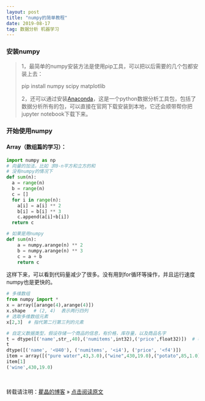 ```yaml
---
layout: post
title: "numpy的简单教程"
date: 2019-08-17
tag: 数据分析 机器学习
---
```


### 安装numpy

> 1，最简单的numpy安装方法是使用pip工具，可以把以后需要的几个包都安装上去：
>
> pip install numpy scipy matplotlib
>
> 2，还可以通过安装[Anaconda](https://www.anaconda.com/download/)，这是一个python数据分析工具包，包括了数据分析所有的包，可以直接在官网下载安装到本地，它还会顺带帮你把 jupyter notebook下载下来。

### 开始使用numpy      

#### Array（数组篇的学习）：

```python
import numpy as np
# 向量的加法，比如 求0-n平方和立方的和
# 没有numpy的情况下
def sum(n):
  a = range(n)
  b = range(n)
  c = []
  for i in range(n):
    a[i] = a[i] ** 2
    b[i] = b[i] ** 3
    c.append(a[i]+b[i])
  return c

# 如果是用numpy
def sum(n):
    a = numpy.arange(n) ** 2
    b = numpy.arange(n) ** 3
    c = a + b
	return c
```

这样下来，可以看到代码量减少了很多。没有用到for循环等操作，并且运行速度numpy也是更快的。

```python
# 多维数组
from numpy import *
x = array([arange(4),arange(4)])
x.shape   # (2, 4)  表示两行四列
# 选取多维数组元素
x[2,3]  # 指代第二行第三列的元素

# 自定义数据类型，假设存储一个商品的信息，有价格，库存量，以及商品名字
t = dtype([('name',str_,40),('numitems',int32),('price',float32)])  # 名字为40位字符串
t
dtype([('name', '<U40'), ('numitems', '<i4'), ('price', '<f4')])
item = array([("pure water",43,3.0),("wine",430,19.0),("potato",85,1.0)],dtype = t)
item[1]
('wine',430,19.0)


```

<br>

转载请注明：[瞿晶的博客](http://fantongxue.xyz) » [点击阅读原文]([http://www.fantongxue.xyz/2019/08/Git%E6%80%8E%E4%B9%88%E7%8E%A9/](http://www.fantongxue.xyz/2019/08/Git怎么玩/))     